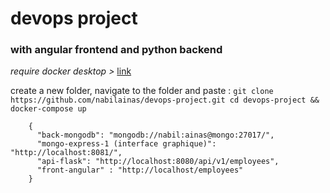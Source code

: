 # devops project 
### with angular frontend and python backend

*require docker desktop >* [link](https://www.docker.com/products/docker-desktop/)

create a new folder, navigate to the folder and paste :
`git clone https://github.com/nabilainas/devops-project.git
cd devops-project && docker-compose up`

``` 
    { 
      "back-mongodb": "mongodb://nabil:ainas@mongo:27017/", 
      "mongo-express-1 (interface graphique)": "http://localhost:8081/", 
      "api-flask": "http://localhost:8080/api/v1/employees", 
      "front-angular" : "http://localhost/employees"
    } 
```